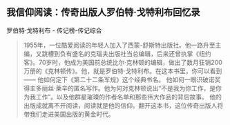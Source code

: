 ## 我信仰阅读：传奇出版人罗伯特·戈特利布回忆录

罗伯特·戈特利布  -  传记榜-传记综合

> 1955年，一位酷爱阅读的年轻人加入了西蒙-舒斯特出版社。他一路升至主编，又跳槽到负有盛名的克瑙夫出版社当总编辑，后来还曾执掌《纽约客》。70岁时，他成为美国前总统比尔·克林顿的编辑，做出了数月狂销200万册的《克林顿传》。他，就是罗伯特·戈特利布。在这本书里，你可以看到—— 他如何定下《第二十二条军规》这个经典书名。 他如何一眼识破诺奖得主多丽丝·莱辛的匿名写作。他为何对克林顿说出“不是我为你工作，是你为我工作”。以及他群星璀璨的作者名单和那些伟大作品的背后故事。 他的出版成就离不开阅读，阅读就是他的信仰。翻开这本书，这位传奇出版人将带我们走进美国出版的黄金时代。
